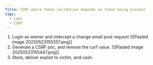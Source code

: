 ```yaml
---
Title: CSRF where token validation depends on token being present
tags:
  - Labs
  - CSRF
---
```

1. Login as wiener and intercept a change email post request
![[Pasted image 20250523155357.png]]
2. Generate a CSRF poc, and remove the csrf value.
![[Pasted image 20250523155447.png]]
3. Store, deliver exploit to victim, and cash.









